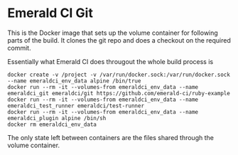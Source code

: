 Emerald CI Git
==============

This is the Docker image that sets up the volume container for following parts
of the build. It clones the git repo and does a checkout on the required
commit.

Essentially what Emerald CI does througout the whole build process is

	docker create -v /project -v /var/run/docker.sock:/var/run/docker.sock --name emeraldci_env_data alpine /bin/true
	docker run --rm -it --volumes-from emeraldci_env_data --name emeraldci_git emeraldci/git https://github.com/emerald-ci/ruby-example
	docker run --rm -it --volumes-from emeraldci_env_data --name emeraldci_test_runner emeraldci/test-runner
	docker run --rm -it --volumes-from emeraldci_env_data --name emeraldci_plugin alpine /bin/sh
	docker rm emeraldci_env_data

The only state left between containers are the files shared through the volume
container.
